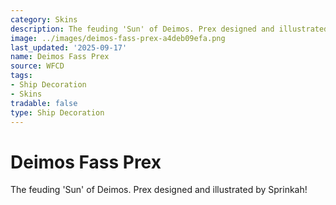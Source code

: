 ```yaml
---
category: Skins
description: The feuding 'Sun' of Deimos. Prex designed and illustrated by Sprinkah!
image: ../images/deimos-fass-prex-a4deb09efa.png
last_updated: '2025-09-17'
name: Deimos Fass Prex
source: WFCD
tags:
- Ship Decoration
- Skins
tradable: false
type: Ship Decoration
---
```


# Deimos Fass Prex

The feuding 'Sun' of Deimos. Prex designed and illustrated by Sprinkah!


